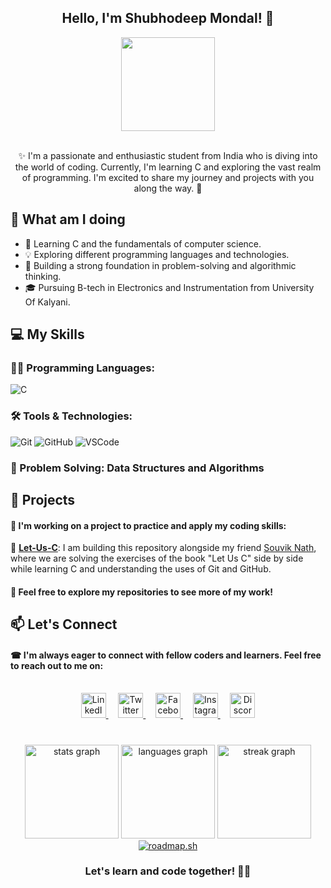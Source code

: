 <h2 align="center">Hello, I'm Shubhodeep Mondal! 👋</h2>

<div align="center">
  <img height="150" src="https://media.tenor.com/IMNDZBkct8gAAAAC/anime-girl.gif"  />
</div>
<br>
<p align="center">✨ I'm a passionate and enthusiastic student from India who is diving into the world of coding. Currently, I'm learning C and exploring the vast realm of programming. I'm excited to share my journey and projects with you along the way. 🎑</p>

## 🚀 What am I doing 

- 🌱 Learning C and the fundamentals of computer science.
- 💡 Exploring different programming languages and technologies.
- 🧠 Building a strong foundation in problem-solving and algorithmic thinking.
- 🎓 Pursuing B-tech in Electronics and Instrumentation from University Of Kalyani.

## 💻 My Skills

### **👨‍💻 Programming Languages**:
![C](https://skillicons.dev/icons?i=c)

### **🛠 Tools & Technologies**:
![Git](https://skillicons.dev/icons?i=git)
![GitHub](https://skillicons.dev/icons?i=github)
![VSCode](https://skillicons.dev/icons?i=vscode)

### **🎯 Problem Solving**: Data Structures and Algorithms

## 🌟 Projects

#### 🎐 I'm working on a project to practice and apply my coding skills:

📌 **[Let-Us-C](https://github.com/Spidy394/Let-us-C.git)**: I am building this repository alongside my friend [Souvik Nath](https://github.com/souvik3069), where we are solving the exercises of the book "Let Us C" side by side while learning C and understanding the uses of Git and GitHub.

#### 🧧 Feel free to explore my repositories to see more of my work!

## 📫 Let's Connect

#### ☎ I'm always eager to connect with fellow coders and learners. Feel free to reach out to me on:
<br>
<div align="center">
  <a href="https://www.linkedin.com/in/shubhodeep-mondal-428403216/" target="_blank">
    <img src="https://cdn.simpleicons.org/linkedin/0A66C2" height="40" alt="LinkedIn Logo" />
  </a>&nbsp;&nbsp;&nbsp;
  <a href="https://twitter.com/0Shubhodee65108" target="_blank">
    <img src="https://cdn.simpleicons.org/twitter/1DA1F2" height="40" alt="Twitter Logo" />
  </a>&nbsp;&nbsp;&nbsp;
  <a href="https://www.facebook.com/shubho.deep.16" target="_blank">
    <img src="https://cdn.simpleicons.org/facebook/1877F2" height="40" alt="Facebook Logo" />
  </a>&nbsp;&nbsp;&nbsp;
  <a href="https://www.instagram.com/shubho_deep_09/" target="_blank">
    <img src="https://cdn.simpleicons.org/instagram/E4405F" height="40" alt="Instagram Logo" />
  </a>&nbsp;&nbsp;&nbsp;
  <a href="https://discord.gg/GB2WCpNqdY" target="_blank">
    <img src="https://cdn.simpleicons.org/discord/5865F2" height="40" alt="Discord Logo" />
  </a>
</div>

#

<div align="center">
  <img src="https://github-readme-stats.vercel.app/api?username=Spidy394&hide_title=true&hide_rank=false&show_icons=true&include_all_commits=true&count_private=true&disable_animations=false&theme=dracula&locale=en&hide_border=false&order=1" height="150" alt="stats graph"  />
  <img src="https://github-readme-stats.vercel.app/api/top-langs?username=Spidy394&locale=en&hide_title=false&layout=compact&card_width=320&langs_count=5&theme=dracula&hide_border=false&order=2" height="150" alt="languages graph"  />
  <img src="https://streak-stats.demolab.com?user=Spidy394&locale=en&mode=daily&theme=dracula&hide_border=false&border_radius=5&order=3" height="150" alt="streak graph"  /> 
  <br>
  <a href="https://roadmap.sh"><img src="https://api.roadmap.sh/v1-badge/wide/64a55098ec22530247ef20df?variant=dark" alt="roadmap.sh"/></a>
</div>

<h3 align="center">Let's learn and code together! 🤝🤍 </h3>

#
